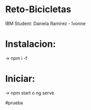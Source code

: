 # Reto-Bicicletas
 IBM Student: Daniela Ramirez - Ivonne

# Instalacion:

-> npm i -f

# Iniciar:

-> npm start o ng serve

#prueba